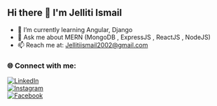 ## Hi there 👋 I'm Jelliti Ismail



- 🌱 I’m currently learning Angular, Django
- 💬 Ask me about MERN (MongoDB , ExpressJS , ReactJS , NodeJS)
- 📫 Reach me at: Jellitiismail2002@gmail.com

### 🌐 Connect with me:

[![LinkedIn](https://img.shields.io/badge/LinkedIn-%230077B5.svg?style=for-the-badge&logo=linkedin&logoColor=white)](https://www.linkedin.com/in/jelliti-ismail-151a062a6/)  
[![Instagram](https://img.shields.io/badge/Instagram-%23E4405F.svg?style=for-the-badge&logo=instagram&logoColor=white)]((https://www.instagram.com/jelliti__ismail/))  
[![Facebook](https://img.shields.io/badge/Facebook-%231877F2.svg?style=for-the-badge&logo=facebook&logoColor=white)](https://www.facebook.com/ismaail.jelliti/)
